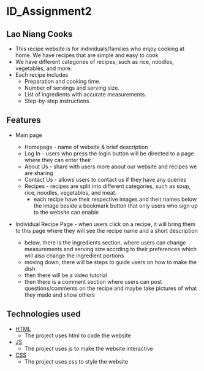 # ID_Assignment2
## Lao Niang Cooks

* This recipe website is for individuals/families who enjoy cooking at home. We have recipes that are simple and easy to cook
* We have different categories of recipes, such as rice, noodles, vegetables, and more.
* Each recipe includes 
    * Preparation and cooking time.
    * Number of servings and serving size.
    * List of ingredients with accurate measurements.
    * Step-by-step instructions.

## Features 
* Main page
    * Homepage - name of website & brief description
    * Log In - users who press the login button will be directed to a page where they can enter their 
    * About Us - share with users more about our website and recipes we are sharing
    * Contact Us - allows users to contact us if they have any queries
   * Recipes - recipes are split into different categories, such as soup, rice, noodles, vegetables, and meat. 
        * each recipe have their respective images and their names below the image beside a bookmark button that only users who sign up to the website can enable

* Individual Recipe Page - when users click on a recipe, it will bring them to this page where they will see the recipe name and a short description
    * below, there is the ingredients section, where users can change measurements and serving size accrding to their preferences which will also change the ingredient portions
    * moving down, there will be steps to guide users on how to make the dish
    * then there will be a video tutorial
    * then there is a comment section where users can post questions/comments on the recipe and maybe take pictures of what they made and show others 

## Technologies used
* [HTML](https://html.com/) 
    * The project uses html to code the website
* [JS](https://www.javascript.com/)
    * The project uses js to make the website interactive 
* [CSS](https://www.w3.org/Style/CSS/Overview.en.html)
    * The project uses css to style the website
